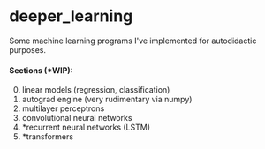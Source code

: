 # deeper_learning

Some machine learning programs I've implemented for autodidactic purposes.

#### Sections (*WIP):

0. linear models (regression, classification)
1. autograd engine (very rudimentary via numpy)
2. multilayer perceptrons
3. convolutional neural networks
4. *recurrent neural networks (LSTM)
5. *transformers
